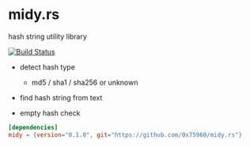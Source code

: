 midy.rs
========

hash string utility library

[![Build Status](https://travis-ci.com/0x75960/midy.rs.svg?branch=master)](https://travis-ci.com/0x75960/midy.rs)

* detect hash type
    *  md5 / sha1 / sha256 or unknown
    
* find hash string from text

* empty hash check

```toml
[dependencies]
midy = {version="0.1.0", git="https://github.com/0x75960/midy.rs"}
```

